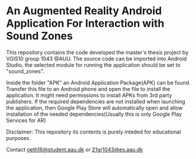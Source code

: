 An Augmented Reality Android Application For Interaction with Sound Zones
====================================
This repository contains the code developed the master's thesis project by VGIS10 group 1043 @AUU. The source code can be imported into Android Studio, the selected module for running the application should be set to "sound_zones". 

Inside the folder "APK" an Android Application Package(APK) can be found. Transfer this file to an Android phone and open the file to install the application. It might need permissions to install APKs from 3rd party publishers. If the required dependencies are not installed when launching the application, then Google Play Store will automatically open and allow installation of the needed dependencies(Usually this is only Google Play Services for AR)

Disclaimer: This repository  its contents is purely inteded for educational purposes. 

Contact oeth16@student.aau.dk or 21gr1043@es.aau.dk
